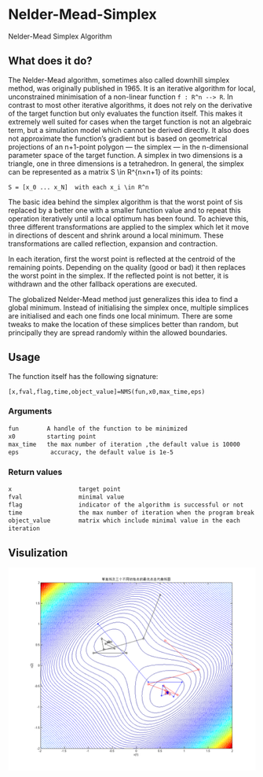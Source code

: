 # Nelder-Mead-Simplex
Nelder-Mead Simplex Algorithm

## What does it do?

The Nelder-Mead algorithm, sometimes also called downhill simplex method, was originally published in 1965. It is an iterative algorithm for local, unconstrained minimisation of a non-linear function `f : R^n --> R`. In contrast to most other iterative algorithms, it does not rely on the derivative of the target function but only evaluates the function itself. This makes it extremely well suited for cases when the target function is not an algebraic term, but a simulation model which cannot be derived directly. It also does not approximate the function’s gradient but is based on geometrical projections of an n+1-point polygon — the simplex — in the n-dimensional parameter space of the target function. A simplex in two dimensions is a triangle, one in three dimensions is a tetrahedron. In general, the simplex can be represented as a matrix S \in R^{n×n+1} of its points:

    S = [x_0 ... x_N]  with each x_i \in R^n

The basic idea behind the simplex algorithm is that the worst point of `S`is replaced by a better one with a smaller function value and to repeat this operation iteratively until a local optimum has been found. To achieve this, three different transformations are applied to the simplex which let it move in directions of descent and shrink around a local minimum. These transformations are called reflection, expansion and contraction.

In each iteration, first the worst point is reflected at the centroid of the remaining points. Depending on the quality (good or bad) it then replaces the worst point in the simplex. If the reflected point is not better, it is withdrawn and the other fallback operations are executed.

The globalized Nelder-Mead method just generalizes this idea to find a global minimum. Instead of initialising the simplex once, multiple simplices are initialised and each one finds one local minimum. There are some tweaks to make the location of these simplices better than random, but principally they are spread randomly within the allowed boundaries.

## Usage

The function itself has the following signature:

    [x,fval,flag,time,object_value]=NMS(fun,x0,max_time,eps)
    
### Arguments

    fun        A handle of the function to be minimized
	x0         starting point
	max_time   the max number of iteration ,the default value is 10000
	eps         accuracy, the default value is 1e-5
### Return values

	x					target point
	fval				minimal value
	flag				indicator of the algorithm is successful or not
	time				the max number of iteration when the program break
	object_value		matrix which include minimal value in the each iteration

## Visulization
![](https://raw.githubusercontent.com/liaochengyu/Nelder-Mead-Simplex/master/Nelder-Mead%20Simplex/img/result.png)